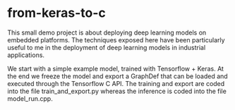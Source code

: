 # from-keras-to-c
This small demo project is about deploying deep learning models on embedded platforms.
The techniques exposed here have been particularly useful to me in the deployment of deep learning models in industrial applications.

We start with a simple example model, trained with Tensorflow + Keras. At the end we freeze the model and export a GraphDef that
can be loaded and executed through the Tensorflow C API. The training and export are coded into the file train_and_export.py whereas
the inference is coded into the file model_run.cpp.
